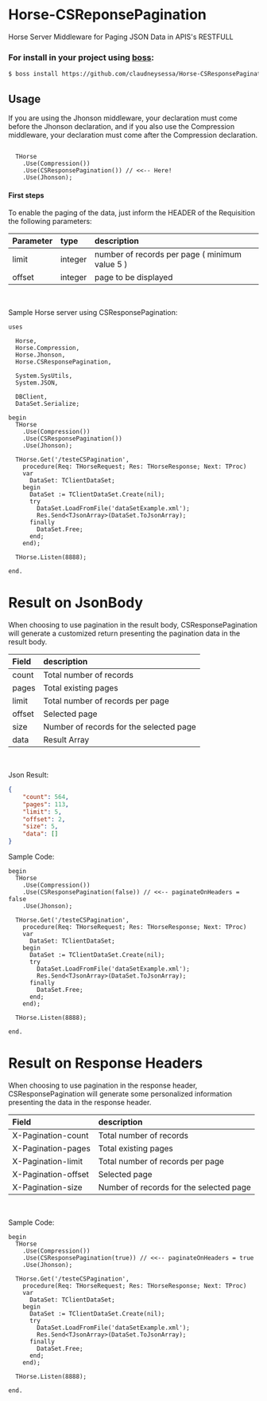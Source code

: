 # Horse-CSReponsePagination

Horse Server Middleware for Paging JSON Data in APIS's RESTFULL

### For install in your project using [boss](https://github.com/HashLoad/boss):

``` sh
$ boss install https://github.com/claudneysessa/Horse-CSResponsePagination
```

## Usage

If you are using the Jhonson middleware, your declaration must come before the Jhonson declaration, and if you also use the Compression middleware, your declaration must come after the Compression declaration.

```delphi

  THorse
    .Use(Compression())
    .Use(CSResponsePagination()) // <<-- Here!
    .Use(Jhonson);

```

#### First steps

To enable the paging of the data, just inform the HEADER of the Requisition the following parameters:

Parameter  | type     | description
:--------- | :------- | :--------------
limit      | integer  | number of records per page ( minimum value 5 )
offset     | integer  | page to be displayed

<br>

Sample Horse server using CSResponsePagination:

```delphi
uses

  Horse,
  Horse.Compression,
  Horse.Jhonson,
  Horse.CSResponsePagination,

  System.SysUtils,
  System.JSON,

  DBClient,
  DataSet.Serialize;

begin
  THorse
    .Use(Compression())
    .Use(CSResponsePagination())
    .Use(Jhonson);

  THorse.Get('/testeCSPagination',
    procedure(Req: THorseRequest; Res: THorseResponse; Next: TProc)
    var
      DataSet: TClientDataSet;
    begin
      DataSet := TClientDataSet.Create(nil);
      try
        DataSet.LoadFromFile('dataSetExample.xml');
        Res.Send<TJsonArray>(DataSet.ToJsonArray);
      finally
        DataSet.Free;
      end;
    end);

  THorse.Listen(8888);

end.
```
# Result on JsonBody

When choosing to use pagination in the result body, CSResponsePagination will generate a customized return presenting the pagination data in the result body.

Field    | description
:------- | :--------------
count    | Total number of records
pages    | Total existing pages
limit    | Total number of records per page
offset   | Selected page
size     | Number of records for the selected page
data     | Result Array

<br>

Json Result:

```json
{
    "count": 564,
    "pages": 113,
    "limit": 5,
    "offset": 2,
    "size": 5,
    "data": []
}
```

Sample Code:

```delphi
begin
  THorse
    .Use(Compression())
    .Use(CSResponsePagination(false)) // <<-- paginateOnHeaders = false
    .Use(Jhonson);

  THorse.Get('/testeCSPagination',
    procedure(Req: THorseRequest; Res: THorseResponse; Next: TProc)
    var
      DataSet: TClientDataSet;
    begin
      DataSet := TClientDataSet.Create(nil);
      try
        DataSet.LoadFromFile('dataSetExample.xml');
        Res.Send<TJsonArray>(DataSet.ToJsonArray);
      finally
        DataSet.Free;
      end;
    end);

  THorse.Listen(8888);

end.
```

# Result on Response Headers

When choosing to use pagination in the response header, CSResponsePagination will generate some personalized information presenting the data in the response header.

Field                | description
:------------------- | :--------------
X-Pagination-count   | Total number of records
X-Pagination-pages   | Total existing pages
X-Pagination-limit   | Total number of records per page
X-Pagination-offset  | Selected page
X-Pagination-size    | Number of records for the selected page

<br>

Sample Code:

```delphi
begin
  THorse
    .Use(Compression())
    .Use(CSResponsePagination(true)) // <<-- paginateOnHeaders = true
    .Use(Jhonson);

  THorse.Get('/testeCSPagination',
    procedure(Req: THorseRequest; Res: THorseResponse; Next: TProc)
    var
      DataSet: TClientDataSet;
    begin
      DataSet := TClientDataSet.Create(nil);
      try
        DataSet.LoadFromFile('dataSetExample.xml');
        Res.Send<TJsonArray>(DataSet.ToJsonArray);
      finally
        DataSet.Free;
      end;
    end);

  THorse.Listen(8888);

end.
```
